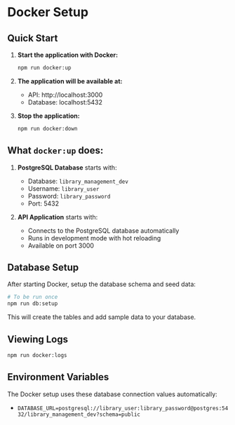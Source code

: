 # Docker Setup

## Quick Start

1. **Start the application with Docker:**

   ```bash
   npm run docker:up
   ```

2. **The application will be available at:**

   - API: http://localhost:3000
   - Database: localhost:5432

3. **Stop the application:**
   ```bash
   npm run docker:down
   ```

## What `docker:up` does:

1. **PostgreSQL Database** starts with:

   - Database: `library_management_dev`
   - Username: `library_user`
   - Password: `library_password`
   - Port: 5432

2. **API Application** starts with:
   - Connects to the PostgreSQL database automatically
   - Runs in development mode with hot reloading
   - Available on port 3000

## Database Setup

After starting Docker, setup the database schema and seed data:

```bash
# To be run once
npm run db:setup
```

This will create the tables and add sample data to your database.

## Viewing Logs

```bash
npm run docker:logs
```

## Environment Variables

The Docker setup uses these database connection values automatically:

- `DATABASE_URL=postgresql://library_user:library_password@postgres:5432/library_management_dev?schema=public`
